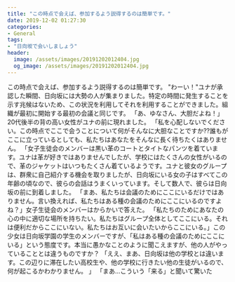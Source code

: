 ```yaml
---
title: "この時点で会えば、参加するよう説得するのは簡単です。"
date: 2019-12-02 01:27:30
categories:
- General
tags:
- "日向坂で会いしましょう"
header:
  image: /assets/images/20191202012404.jpg
  og_image: /assets/images/20191202012404.jpg
---
```


この時点で会えば、参加するよう説得するのは簡単です。 &quot;わーい！&quot;ユナが承認した瞬間、日向坂には大勢の人が集まりました。特定の時間に発生することを示す兆候はないため、この状況を利用してそれを利用することができました。組織が最初に開始する最初の会議と同じです。 「あ、ゆなさん、大胆だよね！」 20代後半の背の高い女性がユナの前に現れました。 「私を心配しないでください。この時点でここで会うことについて何がそんなに大胆なことですか??誰もがここに立っているとしても、私たちはあなたをそんなに長く待ちたくはありません。 「女子生徒会のメンバーは黒い革のコートとタイトなパンツを着ています。ユナは革が好きではありませんでしたが、学校にはたくさんの女性がいるので、革のジャケットはいつもたくさん着ているようです。ユナと彼女のグループは、群衆に自己紹介する機会を取りましたが、日向坂にいる女の子はすべてこの年齢の頃なので、彼らの会話はうまくいっています。そして数人で、彼らは日向坂の前に到着しました。 「まあ、私たちは会議のためにここにいるだけではありません。言い換えれば、私たちはある種の会議のためにここにいるのですよね？」女子生徒会のメンバーはからかいで答えた。 「私たちのためにあなたの心の中に適切な場所を持ちたい。私たちはグループ全体としてここにいる。それは便利だからここにいない。私たちはお互いに会いたいからここにいる。」この少女は日向坂学園の学生のメンバーですが、「私はある種の会議のためにここにいる」という態度です。本当に愚かなことのように聞こえますが、他の人がやっていることとは違うものですか？ 「ええ、まあ、日向坂は他の学校とは違います。この辺りに滞在したい高校生や、他の学校に行きたい他の生徒がいるので、何が起こるかわかりません。 」 「まあ…こういう「来る」と聞いて驚いた
